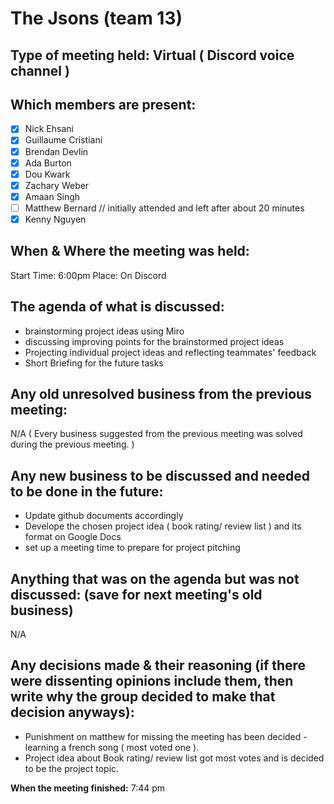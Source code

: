 # The Jsons (team 13)

## Type of meeting held: Virtual ( Discord voice channel )

## Which members are present:  
- [x] Nick Ehsani
- [x] Guillaume Cristiani
- [x] Brendan Devlin
- [x] Ada Burton
- [x] Dou Kwark
- [x] Zachary Weber
- [x] Amaan Singh
- [ ] Matthew Bernard // initially attended and left after about 20 minutes
- [x] Kenny Nguyen

## When & Where the meeting was held:  
Start Time: 6:00pm Place: On Discord

## The agenda of what is discussed: 
- brainstorming project ideas using Miro
- discussing improving points for the brainstormed project ideas
- Projecting individual project ideas and reflecting teammates' feedback
- Short Briefing for the future tasks
  
## Any old unresolved business from the previous meeting:  
N/A ( Every business suggested from the previous meeting was solved during the previous meeting. )

## Any new business to be discussed and needed to be done in the future:  
- Update github documents accordingly
- Develope the chosen project idea ( book rating/ review list ) and its format on Google Docs
- set up a meeting time to prepare for project pitching
 
## Anything that was on the agenda but was not discussed: (save for next meeting's old business)  
N/A

## Any decisions made & their reasoning (if there were dissenting opinions include them, then write why the group decided to make that decision anyways):  
 - Punishment on matthew for missing the meeting has been decided - learning a french song ( most voted one ).
 - Project idea about Book rating/ review list got most votes and is decided to be the project topic.

**When the meeting finished:** 7:44 pm
